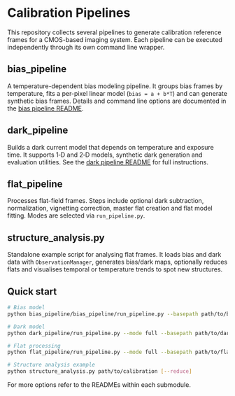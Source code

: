 # Calibration Pipelines

This repository collects several pipelines to generate calibration reference frames for a CMOS-based imaging system. Each pipeline can be executed independently through its own command line wrapper.

## bias_pipeline
A temperature-dependent bias modeling pipeline. It groups bias frames by temperature, fits a per-pixel linear model (`bias = a + b*T`) and can generate synthetic bias frames. Details and command line options are documented in the [bias pipeline README](bias_pipeline/bias_pipeline/README.md).

## dark_pipeline
Builds a dark current model that depends on temperature and exposure time. It supports 1‑D and 2‑D models, synthetic dark generation and evaluation utilities. See the [dark pipeline README](dark_pipeline/README.md) for full instructions.

## flat_pipeline
Processes flat-field frames. Steps include optional dark subtraction, normalization, vignetting correction, master flat creation and flat model fitting. Modes are selected via `run_pipeline.py`.

## structure_analysis.py
Standalone example script for analysing flat frames. It loads bias and dark data with `ObservationManager`, generates bias/dark maps, optionally reduces flats and visualises temporal or temperature trends to spot new structures.

## Quick start
```bash
# Bias model
python bias_pipeline/bias_pipeline/run_pipeline.py --basepath path/to/bias --output-dir bias_results

# Dark model
python dark_pipeline/run_pipeline.py --mode full --basepath path/to/darks --output_dir dark_results

# Flat processing
python flat_pipeline/run_pipeline.py --mode full --basepath path/to/flats --output-dir flat_results

# Structure analysis example
python structure_analysis.py path/to/calibration [--reduce]
```

For more options refer to the READMEs within each submodule.
